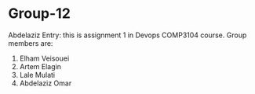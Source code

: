 # Group-12
Abdelaziz Entry: this is assignment 1 in Devops COMP3104 course.
Group members are:
1. Elham Veisouei
2. Artem Elagin
3. Lale Mulati
4. Abdelaziz Omar